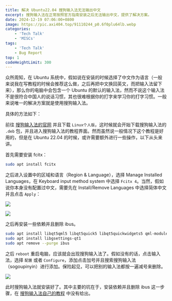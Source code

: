 ```yaml
---
title: 解决 Ubuntu22.04 搜狗输入法无法输出中文
excerpt: 搜狗输入法在正常按照官方指南安装之后无法输出中文，提供了解决方案。
date: 2024-12-19 07:06:00+0800
image: https://pic.axi404.top/91110244_p0.6f0plu64lb.webp
categories:
    - 'Tech Talk'
    - 'MISCs'
tags:
    - 'Tech Talk'
    - Bug Report
top: 1
codeHeightLimit: 300
---
```



众所周知，在 Ubuntu 系统中，假如说在安装的时候选择了中文作为语言（一般来说我在写教程的时候会推荐这么做，之后再把中文换回英文，而把输入法留下来），那么你的电脑中会包含一个 Ubuntu 的默认的输入法，然而不说这个输入法不是很符合中国人的说话习惯，其也很难根据你的打字来学习你的打字习惯。一般来说唯一的解决方案就是使用搜狗输入法。

具体的方法如下：

前往 [搜狗输入法的官网](https://shurufa.sogou.com/) 并且下载 `Linux个人版`，这时候就会开始下载搜狗输入法的 `.deb` 包，并且进入搜狗输入法的教程界面。然而虽然说一般情况下这个教程是好用的，但是在 Ubuntu 22.04 的时候，或许需要额外进行一些操作，以下从头来讲。

首先需要安装 fcitx：

```bash
sudo apt install fcitx
```

之后进入设置中的区域和语言（Region & Language），选择 Manage Installed Languages，在 Keyboard input method system 中选择 `Fcitx 4`。当然，假如说你本身没有配置过中文，需要先在 Install/Remove Languages 中选择简体中文并且点击 `Apply`：

<div class="flex grid-cols-2">
<div>

![](https://pic.axi404.top/image.ic2bux3q4.webp)
</div>
<div>

![](https://pic.axi404.top/image.8hgf6x8yun.webp)
</div>
</div>

之后再安装一些依赖并且删除 ibus。

```bash
sudo apt install libqt5qml5 libqt5quick5 libqt5quickwidgets5 qml-module-qtquick2
sudo apt install libgsettings-qt1
sudo apt remove --purge ibus
```

之后 `reboot` 重启电脑，应该就会出现搜狗输入法了。假如没有的话，点击输入法，选择 `配置` 或者 `Configure`，添加点击加号并且搜索搜狗输入法（sogoupinyin）进行添加。保险起见，可以把别的输入法都按一遍减号来删除。

![](https://pic.axi404.top/image.64dspq5v6e.webp)

此时搜狗输入法就安装好了。其中主要的坑在于，安装依赖并且删除 ibus 这一步骤，在 [搜狗输入法自己的教程](https://shurufa.sogou.com/linux/guide) 中没有给出。